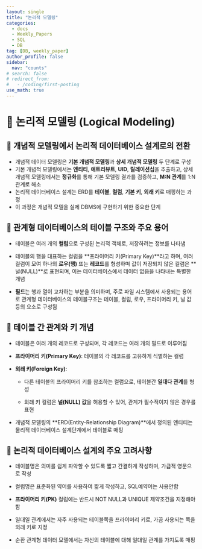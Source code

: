 ```yaml
---
layout: single
title: "논리적 모델링"
categories:
  - docs
  - Weekly_Papers
  - SQL
  - DB
tag: [DB, weekly_paper]
author_profile: false
sidebar:
  nav: "counts"
# search: false
# redirect_from:
#   - /coding/first-posting
use_math: true
---
```


# 👑 논리적 모델링 (Logical Modeling)

## 🌟 개념적 모델링에서 논리적 데이터베이스 설계로의 전환

- 개념적 데이터 모델링은 **기본 개념적 모델링**과 **상세 개념적 모델링** 두 단계로 구성
- 기본 개념적 모델링에서는 **엔티티**, **애트리뷰트**, **UID**, **릴레이션십**을 추출하고, 상세 개념적 모델링에서는 **정규화**를 통해 기본 모델링 결과를 검증하고, **M:N 관계**를 1:N 관계로 해소
- 논리적 데이터베이스 설계는 ERD를 **테이블**, **컬럼**, **기본 키**, **외래 키**로 매핑하는 과정
- 이 과정은 개념적 모델을 실제 DBMS에 구현하기 위한 중요한 단계

## 🌟 관계형 데이터베이스의 테이블 구조와 주요 용어

- 테이블은 여러 개의 **컬럼**으로 구성된 논리적 객체로, 저장하려는 정보를 나타냄

- 테이블의 행을 대표하는 컬럼을 **프라이머리 키(Primary Key)**라고 하며, 여러 컬럼이 모여 하나의 **로우(행)** 또는 **레코드**를 형성하며 값이 저장되지 않은 컬럼은 **널(NULL)**로 표현되며, 이는 데이터베이스에서 데이터 없음을 나타내는 특별한 개념

- **필드**는 행과 열이 교차하는 부분을 의미하며, 주로 파일 시스템에서 사용되는 용어로 관계형 데이터베이스의 테이블구조는 테이블, 컬럼, 로우, 프라이머리 키, 널 값 등의 요소로 구성됨

## 🌟 테이블 간 관계와 키 개념

- 테이블은 여러 개의 레코드로 구성되며, 각 레코드는 여러 개의 필드로 이루어짐

- **프라이머리 키(Primary Key)**: 테이블의 각 레코드를 고유하게 식별하는 컬럼

- **외래 키(Foreign Key)**:

  - 다른 테이블의 프라이머리 키를 참조하는 컬럼으로, 테이블간 **일대다 관계**를 형성

  - 외래 키 컬럼은 **널(NULL) 값**을 허용할 수 있어, 관계가 필수적이지 않은 경우를 표현

- 개념적 모델링의 **ERD(Entity-Relationship Diagram)**에서 정의된 엔티티는 물리적 데이터베이스 설계단계에서 테이블로 매핑

## 🌟 논리적 데이터베이스 설계의 주요 고려사항

- 테이블명은 의미를 쉽게 파악할 수 있도록 짧고 간결하게 작성하며, 가급적 영문으로 작성

- 컬럼명은 표준화된 약어를 사용하여 짧게 작성하고, SQL예약어는 사용안함

- **프라이머리 키(PK)** 컬럼에는 반드시 NOT NULL과 UNIQUE 제약조건을 지정해야함

- 일대일 관계에서는 자주 사용되는 테이블쪽을 프라이머리 키로, 가끔 사용되는 쪽을 외래 키로 지정

- 순환 관계형 데이터 모델에서는 자신의 테이블에 대해 일대일 관계를 가지도록 매핑
